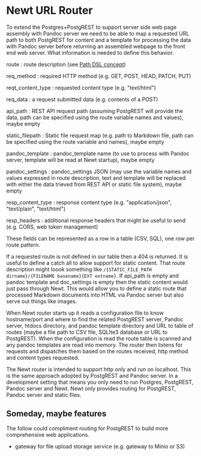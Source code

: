 
# Newt URL Router

To extend the Postgres+PostgREST to support server side web page assembly with Pandoc server we need to be able to map a requested URL path to both PostgREST for content and a template for processing the data with Pandoc server before returning an assembled webpage to the front end web server. What information is needed to define this behavior.

route
: route description (see [Path DSL concept](pathdsl.md))

req_method
: required HTTP method (e.g. GET, POST, HEAD, PATCH, PUT)

reqt_content_type
: requested content type (e.g. "text/html")

req_data
: a request submitted data (e.g. contents of a POST)

api_path
: REST API request path (assuming PostgREST will provide the data, path can be specified using the route variable names and values), maybe empty

static_filepath
: Static file request map (e.g. path to Markdown file, path can be specified using the route variable and names), maybe empty

pandoc_template
: pandoc_template name (to use to process with Pandoc server, template will be read at Newt startup), maybe empty

pandoc_settings
: pandoc_settings JSON (may use the variable names and values expressed in route description, text and template will be replaced with either the data trieved from REST API or static file system), maybe empty

resp_content_type
: response content type (e.g. "application/json", "text/plain", "text/html")

resp_headers
: additional response headers that might be useful to send (e.g. CORS, web token management)

These fields can be represented as a row in a table (CSV, SQL), one row per route pattern.

If a requested route is not defined in our table then a 404 is returned. It is useful to define a catch all to allow support for static content. That route description might loook something like `/{STATIC_FILE_PATH dirname}/{FILENAME basename}{EXT extname}`. If api_path is empty and pandoc template and doc_settings is empty then the static content would just pass through Newt. This would allow you to define a static route that processed Markdown documents into HTML via Pandoc server but also serve out things like images.

When Newt router starts up it reads a configuration file to know hostname/port and where to find the related PostgREST server, Pandoc server, htdocs directory, and pandoc template directory and URL to table of routes (maybe a file path to CSV file, SQLIte3 database or URL to PostgREST). When the configuration is read the route table is scanned and any pandoc templates are read into memory. The router then listens for requests and dispatches them based on the routes received, http method and content types requested.

The Newt router is intended to support http only and run on localhost. This is the same approach adopted by PostgREST and Pandoc server. In a development setting that means you only need to run Postgres, PostgREST, Pandoc server and Newt. Newt only provides routing for PostgREST, Pandoc server and static files. 


## Someday, maybe features

The follow could compliment routing for PostgREST to build more comprehensive web applications.

- gateway for file upload storage service (e.g. gateway to Minio or S3)
